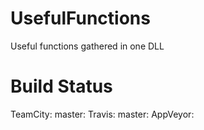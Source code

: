 # UsefulFunctions
Useful functions gathered in one DLL

# Build Status
TeamCity: master:
Travis: master:
AppVeyor:
